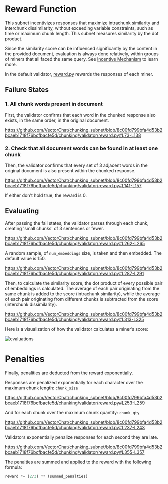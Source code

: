 # Reward Function

This subnet incentivizes responses that maximize intrachunk similarity and interchunk dissimilarity, without exceeding variable constraints, such as time or maximum chunk length. This subnet measures similarity by the dot product.

Since the similarity score can be influenced significantly by the content in the provided document, evaluation is always done relatively, within groups of miners that all faced the same query. See [Incentive Mechanism](./incentive_mechanism.md) to learn more.

In the default validator, [reward.py](../chunking/validator/reward.py) rewards the responses of each miner.

## Failure States

### 1. All chunk words present in document

First, the validator confirms that each word in the chunked response also exists, in the same order, in the original document.

https://github.com/VectorChat/chunking_subnet/blob/8c00fd799bfa4d53b2bcaeb1718f76bcfbacfe5d/chunking/validator/reward.py#L73-L138

### 2. Check that all document words can be found in at least one chunk

Then, the validator confirms that every set of 3 adjacent words in the original document is also present within the chunked response.

https://github.com/VectorChat/chunking_subnet/blob/8c00fd799bfa4d53b2bcaeb1718f76bcfbacfe5d/chunking/validator/reward.py#L141-L157

If either don't hold true, the reward is 0.

## Evaluating

After passing the fail states, the validator parses through each chunk, creating 'small chunks' of 3 sentences or fewer.

https://github.com/VectorChat/chunking_subnet/blob/8c00fd799bfa4d53b2bcaeb1718f76bcfbacfe5d/chunking/validator/reward.py#L262-L265

A random sample, of `num_embeddings` size, is taken and then embedded. The default value is 150.

https://github.com/VectorChat/chunking_subnet/blob/8c00fd799bfa4d53b2bcaeb1718f76bcfbacfe5d/chunking/validator/reward.py#L287-L291

Then, to calculate the similarity score, the dot product of every possible pair of embeddings is calculated. The average of each pair originating from the same chunk is added to the score (intrachunk similarity), while the average of each pair originating from different chunks is subtracted from the score (interchunk dissimilarity).

https://github.com/VectorChat/chunking_subnet/blob/8c00fd799bfa4d53b2bcaeb1718f76bcfbacfe5d/chunking/validator/reward.py#L313-L325

Here is a visualization of how the validator calculates a miner’s score:

![evaluations](../assets/evaluations.png)

# Penalties

Finally, penalities are deducted from the reward exponentially.

Responses are penalized exponentially for each character over the maximum chunk length: `chunk_size`

https://github.com/VectorChat/chunking_subnet/blob/8c00fd799bfa4d53b2bcaeb1718f76bcfbacfe5d/chunking/validator/reward.py#L253-L259

And for each chunk over the maximum chunk quantity: `chunk_qty`

https://github.com/VectorChat/chunking_subnet/blob/8c00fd799bfa4d53b2bcaeb1718f76bcfbacfe5d/chunking/validator/reward.py#L237-L243

Validators exponentially penalize responses for each second they are late.

https://github.com/VectorChat/chunking_subnet/blob/8c00fd799bfa4d53b2bcaeb1718f76bcfbacfe5d/chunking/validator/reward.py#L355-L357

The penalties are summed and applied to the reward with the following formula:

```python
reward *= (2/3) ** (summed_penalties)
```
